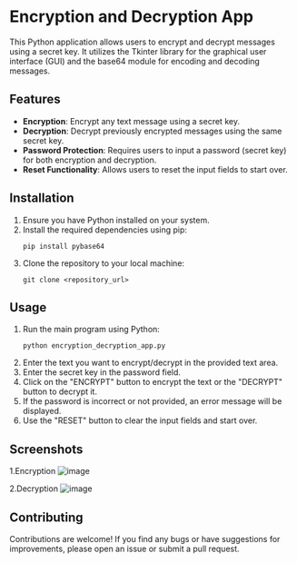 
# Encryption and Decryption App

This Python application allows users to encrypt and decrypt messages using a secret key. It utilizes the Tkinter library for the graphical user interface (GUI) and the base64 module for encoding and decoding messages.

## Features

- **Encryption**: Encrypt any text message using a secret key.
- **Decryption**: Decrypt previously encrypted messages using the same secret key.
- **Password Protection**: Requires users to input a password (secret key) for both encryption and decryption.
- **Reset Functionality**: Allows users to reset the input fields to start over.

## Installation

1. Ensure you have Python installed on your system.
2. Install the required dependencies using pip:
   ```
   pip install pybase64
   ```
3. Clone the repository to your local machine:
   ```
   git clone <repository_url>
   ```

## Usage

1. Run the main program using Python:
   ```
   python encryption_decryption_app.py
   ```
2. Enter the text you want to encrypt/decrypt in the provided text area.
3. Enter the secret key in the password field.
4. Click on the "ENCRYPT" button to encrypt the text or the "DECRYPT" button to decrypt it.
5. If the password is incorrect or not provided, an error message will be displayed.
6. Use the "RESET" button to clear the input fields and start over.

## Screenshots

1.Encryption
![image](https://github.com/Karthikkv1/Encryption_Decryption-Using-Python/assets/154204804/5f9719af-47e7-4ff4-afec-8b8afbfe0943)

2.Decryption
![image](https://github.com/Karthikkv1/Encryption_Decryption-Using-Python/assets/154204804/59ab0e0f-a6ce-4115-866e-0b122a313a1e)



## Contributing

Contributions are welcome! If you find any bugs or have suggestions for improvements, please open an issue or submit a pull request.

